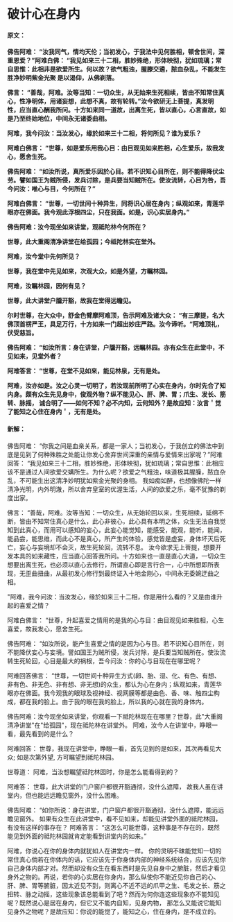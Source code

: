 # 破计心在身内

#### 原文：

**佛告阿难： “汝我同气，情均天伦；当初发心，于我法中见何胜相，顿舍世间，深重恩爱？”阿难白佛： “我见如来三十二相，胜妙殊绝，形体映彻，犹如琉璃；常自思惟：此相非是欲爱所生。何以故？欲气粗浊，腥滕交遴，脓血杂乱，不能发生胜净妙明紫金光聚 是以渴仰，从佛剃落。**

**佛言： “善哉，阿难。汝等当知：一切众生，从无始来生死相续，皆由不知常住真心，性净明体，用诸妄想，此想不真，故有轮转。”汝今欲研无上菩提，真发明性，应当直心酬我所问。十方如来同一道故，出离生死，皆以直心，心言直故，如是乃至终始地位，中间永无诸委曲相。**

**阿难，我今问汝：当汝发心，缘於如来三十二相，将何所见？谁为爱乐？**

**阿难白佛言： “世尊，如是爱乐用我心目：由目观见如来胜相，心生爱乐，故我发心，愿舍生死。**

**佛告阿难： “如汝所说，真所爱乐因於心目。若不识知心目所在，则不能得降伏尘劳。譬如国王为贼所侵，发兵讨除，是兵要当知贼所在。使汝流转，心目为咎，吾今问汝：唯心与目，今何所在？”**

**阿难白佛言： “世尊，一切世间十种异生，同将识心居在身内；纵观如来，青莲华眼亦在佛面。我今观此浮根四尘，只在我面。如是，识心实居身内。”**

**佛告阿难：汝今现坐如来讲堂，观祗陀林今何所在？**

**世尊，此大重阁清净讲堂在给孤园；今祗陀林实在堂外。**

**阿难，汝今堂中先何所见？**

**世尊，我在堂中先见如来，次观大众，如是外望，方瞩林园。**

**阿难，汝瞩林园，因何有见？**

**世尊，此大讲堂户牖开豁，故我在堂得远瞻见。**

**尔时世尊，在大众中，舒金色臂摩阿难顶，告示阿难及诸大众： “有三摩提，名大佛顶首楞严王，具足万行，十方如来一门超出妙庄严路。汝今谛听。“阿难顶礼，伏受慈旨。**

**佛告阿难： “如汝所言：身在讲堂，户牖开豁，远瞩林园。亦有众生在此堂中，不见如来，见堂外者？**

**阿难答言： “世尊，在堂不见如来，能见林泉，无有是处。**

**阿难，汝亦如是。汝之心灵一切明了，若汝现前所明了心实在身内，尔时先合了知内身。颇有众生先见身中，俊观外物？纵不能见心、肝、脾、胃；爪生、发长、筋转、脉摇， 诚合明了——如何不知？必不内知，云何知外？是故应知：汝言＇觉了能知之心住在身内＇，无有是处。**

#### 新解：

佛告阿难： “你我之间是血亲关系，都是一家人；当初发心，于我创立的佛法中到底是见到了何种殊胜之处能让你发心舍弃世间深重的亲情与爱情来出家呢？”阿难回答： “我见如来三十二相，胜妙殊绝，形体映彻，犹如琉璃；常自思惟：此相应该不是通过人间欲爱交媾所生。为什么呢？欲爱之气粗浊，味道极其腥臊，脓血杂乱，不可能生出这清净妙明犹如紫金光聚的身相。 我如痴如醉，也想像佛陀一样清净光明，内外明澈，所以舍弃皇室的优渥生活，人间的欲爱之乐，毫不犹豫的剃度出家。

佛言： “善哉，阿难。汝等当知：一切众生，从无始轮回以来，生死相续，延绵不断，皆由不知常住真心是什么，此心非彼心，此心具有本明之体，众生无法自我觉知到此真心，而用可以感知的妄心，此妄心能觉知，能感受，能观，能听，能闻，能品尝，能思维，而此心不是真心，所产生的体验，感觉皆是虚妄，身体坏灭后死亡，妄心与妄境却不会灭，故生死轮回，流转不息。 汝今欲求无上菩提，想要开发本具的如来藏性，应当直心回答我所问。十方如来也一直是直心大道，一切众生想要出离生死，也必须以直心去修行，所谓直心即是言行合一，心中所想即所表现，无歪曲扭曲，从最初发心修行到最终证入十地金刚心，中间永无委婉迂曲之相。

"阿难，我今问汝：当汝发心，缘於如来三十二相，你是用什么看的？又是由谁升起的喜爱之情？

阿难白佛言： “世尊，升起喜爱之情用的是我的心与目：由目观见如来胜相，心生喜爱，故我发心，愿舍生死。

佛告阿难： “如汝所说，能产生喜爱之情的是因为心与目。若不识知心目所在，则不能降伏妄心与妄境。譬如国王为贼所侵，发兵讨除，是兵要当知贼所在。使汝流转生死轮回，心目是最大的祸根，吾今问汝：你的心与目现在在哪里呢？

 阿难回答佛言： “世尊，一切世间十种异生方式(卵、胎、湿、化、有色、有想、非有色、非无色、非有想、非无想)的众生，都认为心在身内；纵观如来，青莲华眼亦在佛面。我今观我的眼球及视神经、视网膜等都是由色、香、味、触四尘构成，都在我的脸上。由于我的眼在我的脸上，所以我的心就在我的身体内。 

佛告阿难：汝今现坐如来讲堂，你观看一下祗陀林现在在哪里？世尊，此"大重阁清净讲堂"在"给孤园"，现在祗陀林在讲堂外。 阿难，汝今人在讲堂中，睁眼一看，最先看到的是什么？ 

阿难回答： 世尊，我现在讲堂中，睁眼一看，首先见到的是如来，其次再看见大众; 如是次第外望, 方可瞩望到祗陀林园。

世尊道： 阿难，当汝想瞩望祗陀林园时，你是怎么能看得到的？

阿难答： 世尊，此大讲堂的门户窗户都很开豁通彻，没什么遮障， 故我人虽在讲堂内，但也能远远瞻见窗外，没什么困难。

佛告阿难： “如你所说：身在讲堂，门户窗户都很开豁通彻，没什么遮障，能远远瞻见窗外。 如果有众生在此讲堂中，看不见如来，却能见讲堂外面的祗陀林园，有没有这样的事存在？ 阿难答言： “这怎么可能世尊，这种事是不存在的，既然能见到外面的祗陀林园就肯定能看到讲堂内的如来。” 

阿难，你说心在你的身体内就犹如人在讲堂内一样。 你的灵明不昧能觉知一切的常住真心倘若在你体内的话，它应该先于你身体内部的神经系统结合，应该先见你自己身体内部才对。然而却没有众生在看东西时是先见自身中之腑脏，然后才看见身外之物的。再说，若你的心实居在你身内，那么纵使你不能近见你自己的心、肝、脾、胃等腑脏，因太近见不到，则离心不近不远的爪甲之生、毛发之长、筋之扭转、脉之动摇，这些现象该总能看到了吧？然而为何你连这些现象亦不能知见呢？既然说心是居在身内，但它又不能内自知，见身内物， 那怎么又能说它能知见身外之物呢？是故应知：你说的能觉了，能知之心，住在身内，是不成立的。

